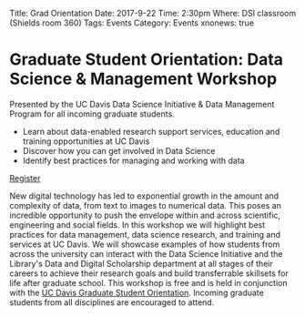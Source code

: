Title: Grad Orientation
Date: 2017-9-22
Time: 2:30pm
Where: DSI classroom (Shields room 360)
Tags: Events
Category: Events
xnonews: true

# Graduate Student Orientation: Data Science & Management Workshop
Presented by the UC Davis Data Science Initiative & Data Management Program for all incoming graduate students.

* Learn about data-enabled research support services, education and training opportunities at UC Davis
* Discover how you can get involved in Data Science
* Identify best practices for managing and working with data

[Register]( https://www.eventbrite.com/e/data-science-management-training-services-opportunities-tickets-34706622442?utm-medium=discovery&utm-campaign=social&utm-content=attendeeshare&aff=estw&utm-source=tw&utm-term=eventcard)

New digital technology has led to exponential growth in the amount and complexity of data, from text to images to numerical data. This poses an incredible opportunity to push the envelope within and across scientific, engineering and social fields. In this workshop we will highlight best practices for data management, data science research, and training and services at UC Davis. We will showcase examples of how students from across the university can interact with the Data Science Initiative and the Library's Data and Digital Scholarship department at all stages of their careers to achieve their research goals and build transferrable skillsets for life after graduate school. This workshop is free and is held in conjunction with the [UC Davis Graduate Student Orientation](https://grad.ucdavis.edu/node/40608/). Incoming graduate students from all disciplines are encouraged to attend.